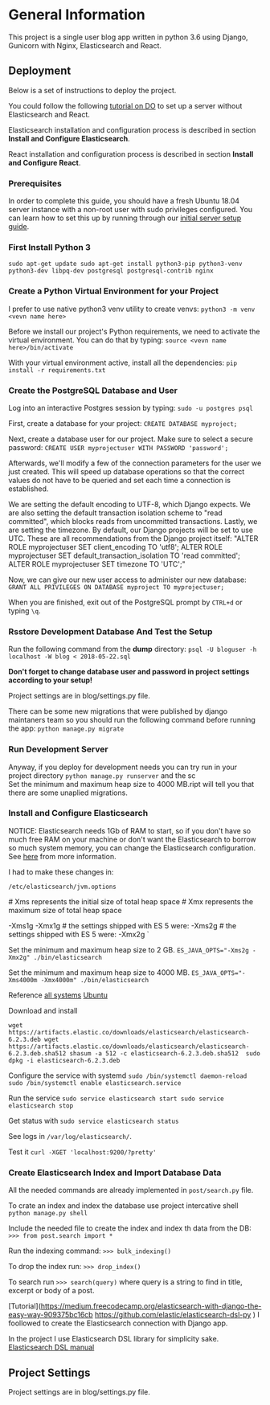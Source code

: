 # General Information

This project is a single user blog app written in python 3.6 using Django, Gunicorn with Nginx, Elasticsearch and React.

## Deployment

Below is a set of instructions to deploy the project.

You could follow the following [tutorial on DO](https://www.digitalocean.com/community/tutorials/how-to-set-up-django-with-postgres-nginx-and-gunicorn-on-ubuntu-16-04) to set up a server without Elasticsearch and React.

Elasticsearch installation and configuration process is described in section **Install and Configure Elasticsearch**.

React installation and configuration process is described in section **Install and Configure React**.

### Prerequisites

In order to complete this guide, you should have a fresh Ubuntu 18.04 server instance with a non-root user with sudo privileges configured. You can learn how to set this up by running through our [initial server setup guide](https://www.digitalocean.com/community/tutorials/initial-server-setup-with-ubuntu-18-04).

### First Install Python 3

`
sudo apt-get update
sudo apt-get install python3-pip python3-venv python3-dev libpq-dev postgresql postgresql-contrib nginx
`

### Create a Python Virtual Environment for your Project

I prefer to use native python3 venv utility to create venvs:
`python3 -m venv <vevn name here>`

Before we install our project's Python requirements, we need to activate the virtual environment. You can do that by typing:
`source <vevn name here>/bin/activate`

With your virtual environment active, install all the dependencies:
`pip install -r requirements.txt`

### Create the PostgreSQL Database and User

Log into an interactive Postgres session by typing:
`sudo -u postgres psql`

First, create a database for your project:
`CREATE DATABASE myproject;`

Next, create a database user for our project. Make sure to select a secure password:
`CREATE USER myprojectuser WITH PASSWORD 'password';`

Afterwards, we'll modify a few of the connection parameters for the user we just created. This will speed up database operations so that the correct values do not have to be queried and set each time a connection is established.

We are setting the default encoding to UTF-8, which Django expects. We are also setting the default transaction isolation scheme to "read committed", which blocks reads from uncommitted transactions. Lastly, we are setting the timezone. By default, our Django projects will be set to use UTC. These are all recommendations from the Django project itself:
"ALTER ROLE myprojectuser SET client_encoding TO 'utf8';
ALTER ROLE myprojectuser SET default_transaction_isolation TO 'read committed';
ALTER ROLE myprojectuser SET timezone TO 'UTC';"

Now, we can give our new user access to administer our new database:
`GRANT ALL PRIVILEGES ON DATABASE myproject TO myprojectuser;`

When you are finished, exit out of the PostgreSQL prompt by `CTRL+d` or typing `\q`.


### Rsstore Development Database And Test the Setup

Run the following command from the **dump** directory:
`psql -U bloguser -h localhost -W blog < 2018-05-22.sql`

**Don't forget to change database user and password in project settings according to your setup!**

Project settings are in blog/settings.py file.

There can be some new migrations that were published by django maintaners team so you should run the following command before running the app:
`python manage.py migrate`

### Run Development Server

Anyway, if you deploy for development needs you can try run in your project directory
`python manage.py runserver`
and the sc	
Set the minimum and maximum heap size to 4000 MB.ript will tell you that there are some unaplied migrations.

### Install and Configure Elasticsearch


NOTICE:
Elasticsearch needs 1Gb of RAM to start, so if you don't have so much free RAM on your machine or don't want the Elasticsearch to borrow so much system memory, you can change the Elasticsearch configuration. See [here](https://www.elastic.co/guide/en/elasticsearch/reference/current/heap-size.html) from more information.

I had to make these changes in:

`/etc/elasticsearch/jvm.options`


\# Xms represents the initial size of total heap space
\# Xmx represents the maximum size of total heap space

-Xms1g 
-Xmx1g 
\# the settings shipped with ES 5 were: -Xms2g
\# the settings shipped with ES 5 were: -Xmx2g
`

Set the minimum and maximum heap size to 2 GB.
`ES_JAVA_OPTS="-Xms2g -Xmx2g" ./bin/elasticsearch`
	
Set the minimum and maximum heap size to 4000 MB.
`ES_JAVA_OPTS="-Xms4000m -Xmx4000m" ./bin/elasticsearch`


Reference
[all systems](https://www.elastic.co/guide/en/elasticsearch/reference/current/install-elasticsearch.html)
[Ubuntu](https://www.elastic.co/guide/en/elasticsearch/reference/current/deb.html)

Download and install

`
wget https://artifacts.elastic.co/downloads/elasticsearch/elasticsearch-6.2.3.deb
wget https://artifacts.elastic.co/downloads/elasticsearch/elasticsearch-6.2.3.deb.sha512
shasum -a 512 -c elasticsearch-6.2.3.deb.sha512 
sudo dpkg -i elasticsearch-6.2.3.deb
`

Configure the service with systemd
`
sudo /bin/systemctl daemon-reload
sudo /bin/systemctl enable elasticsearch.service
`

Run the service
`
sudo service elasticsearch start
sudo service elasticsearch stop
`

Get status with
`
sudo service elasticsearch status
`

See logs in `/var/log/elasticsearch/`.

Test it
`
curl -XGET 'localhost:9200/?pretty'
`

### Create Elasticsearch Index and Import Database Data

All the needed commands are already implemented in `post/search.py` file.


To crate an index and index the database use project intercative shell
`python manage.py shell`

Include the needed file to create the index and index th data from the DB:
`>>> from post.search import *`

Run the indexing command:
`>>> bulk_indexing()`

To drop the index run:
`>>> drop_index()`

To search run
`>>> search(query)`
where query is a string to find in title, excerpt or body of a post.


[Tutorial](https://medium.freecodecamp.org/elasticsearch-with-django-the-easy-way-909375bc16cb
https://github.com/elastic/elasticsearch-dsl-py
) I foollowed to create the Elasticsearch connection with Django app.

In the project I use Elasticsearch DSL library for simplicity sake.
[Elasticsearch DSL manual](https://elasticsearch-dsl.readthedocs.io/en/latest/)

## Project Settings

Project settings are in blog/settings.py file.


